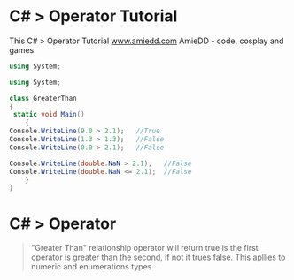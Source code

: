 # C# > Operator Tutorial
This C# > Operator Tutorial www.amiedd.com AmieDD - code, cosplay and games


```C# runnable
using System;

using System;

class GreaterThan
{
 static void Main()
    {
Console.WriteLine(9.0 > 2.1);   //True
Console.WriteLine(1.3 > 1.3);   //False
Console.WriteLine(0.0 > 2.1);   //False

Console.WriteLine(double.NaN > 2.1);   //False
Console.WriteLine(double.NaN <= 2.1);  //False
    }
}


```

# C# > Operator

> "Greater Than" relationship operator will return true is the first operator is greater than the second, if not it trues false. This apllies to numeric and enumerations types

